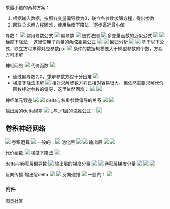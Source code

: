 求最小值的两种方案：
1. 根据输入数据，按照各变量偏导数为0，联立各参数求解方程，得出参数
2. 因联立求解方程困难，使用梯度下降法，逐步逼近最小值

导数：
![](attachments/Pasted%20image%2020240425100735.png)
常用导数公式
![](attachments/Pasted%20image%2020240425100835.png)
偏导数
![](attachments/Pasted%20image%2020240425101017.png)
链式法则
![](attachments/Pasted%20image%2020240425101130.png)
多变量函数的近似公式
![](attachments/Pasted%20image%2020240425101330.png)
![](attachments/Pasted%20image%2020240425101409.png)
梯度下降法：
这里使用了向量的余弦距离公式
![](attachments/Pasted%20image%2020240425101500.png)
![](attachments/Pasted%20image%2020240425101520.png)
回归分析
![](attachments/Pasted%20image%2020240425102139.png)
![](attachments/Pasted%20image%2020240425102127.png)
基于以下公式，联立方程求得对应参数p,q
![](attachments/Pasted%20image%2020240425102212.png)
条件的数据规模要大于模型参数的个数，方程方可求解

神经网络
![](attachments/Pasted%20image%2020240425103134.png)
代价函数
![](attachments/20240425103715.jpg)
- 通过偏导数为0，求解参数方程十分困难
![](attachments/Pasted%20image%2020240425103222.png)
- 梯度下降法求解
![](attachments/Pasted%20image%2020240425103409.png)
相对求解参数方程已相对容易很大，但依然需要求解代价函数相对参数的偏导，这里依然困难：
![](attachments/Pasted%20image%2020240425103600.png)
![](attachments/20240425104023.jpg)

神经单元误差
![](attachments/Pasted%20image%2020240425104140.png)
![](attachments/20240425104213.jpg)
delta与权重参数偏导的关系
![](attachments/20240425104349.jpg)
![](attachments/Pasted%20image%2020240425104722.png)

输出层的delta误差
![](attachments/Pasted%20image%2020240425104839.png)
L与L+1层的递推公式：
![](attachments/Pasted%20image%2020240425104946.png)

## 卷积神经网络
![](attachments/20240425105321.jpg)
卷积运算
![](attachments/20240425105631.jpg)
一般的：![](attachments/Pasted%20image%2020240425110941.png)
池化层
![](attachments/20240425110049.jpg)
![](attachments/Pasted%20image%2020240425111007.png)
输出层
![](attachments/20240425110128.jpg)
![](attachments/Pasted%20image%2020240425111024.png)

代价函数
![](attachments/Pasted%20image%2020240425110307.png)
梯度下降法
![](attachments/Pasted%20image%2020240425111230.png)

delta与卷积层偏导数
![](attachments/20240425111525.jpg)
输出层的梯度分量
![](attachments/Pasted%20image%2020240425111715.png)
![](attachments/Pasted%20image%2020240425112141.png)
卷积层梯度分量
![](attachments/20240425112043.jpg)
![](attachments/Pasted%20image%2020240425112222.png)
![](attachments/Pasted%20image%2020240425112229.png)

反向传播
输出层delta
![](attachments/Pasted%20image%2020240425112501.png)
![](attachments/Pasted%20image%2020240425112347.png)
反向递推
![](attachments/20240425112553.jpg)
一般的：
![](attachments/Pasted%20image%2020240425112803.png)

### 附件
[图灵社区](http://www.ituring.com.cn/book/2593)